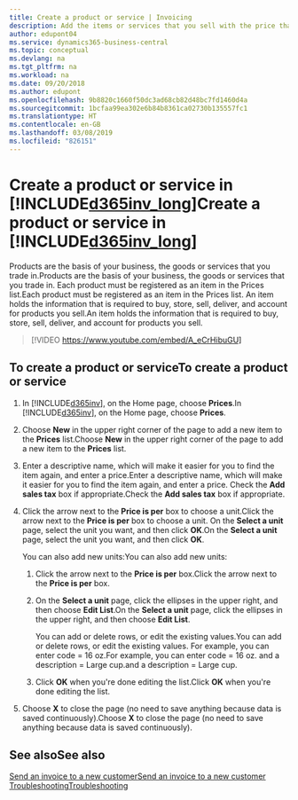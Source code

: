 ```yaml
---
title: Create a product or service | Invoicing
description: Add the items or services that you sell with the price that you want to set. You also have a choice between different units of measure for each product or service.
author: edupont04
ms.service: dynamics365-business-central
ms.topic: conceptual
ms.devlang: na
ms.tgt_pltfrm: na
ms.workload: na
ms.date: 09/20/2018
ms.author: edupont
ms.openlocfilehash: 9b8820c1660f50dc3ad68cb82d48bc7fd1460d4a
ms.sourcegitcommit: 1bcfaa99ea302e6b84b8361ca02730b135557fc1
ms.translationtype: HT
ms.contentlocale: en-GB
ms.lasthandoff: 03/08/2019
ms.locfileid: "826151"
---
```

# <a name="create-a-product-or-service-in-included365invlongincludesd365invlongmd"></a><span data-ttu-id="9194c-104">Create a product or service in [!INCLUDE[d365inv_long](includes/d365inv_long.md)]</span><span class="sxs-lookup"><span data-stu-id="9194c-104">Create a product or service in [!INCLUDE[d365inv_long](includes/d365inv_long.md)]</span></span>
<span data-ttu-id="9194c-105">Products are the basis of your business, the goods or services that you trade in.</span><span class="sxs-lookup"><span data-stu-id="9194c-105">Products are the basis of your business, the goods or services that you trade in.</span></span> <span data-ttu-id="9194c-106">Each product must be registered as an item in the Prices list.</span><span class="sxs-lookup"><span data-stu-id="9194c-106">Each product must be registered as an item in the Prices list.</span></span> <span data-ttu-id="9194c-107">An item holds the information that is required to buy, store, sell, deliver, and account for products you sell.</span><span class="sxs-lookup"><span data-stu-id="9194c-107">An item holds the information that is required to buy, store, sell, deliver, and account for products you sell.</span></span>  

> [!VIDEO https://www.youtube.com/embed/A_eCrHibuGU]

## <a name="to-create-a-product-or-service"></a><span data-ttu-id="9194c-108">To create a product or service</span><span class="sxs-lookup"><span data-stu-id="9194c-108">To create a product or service</span></span>
1. <span data-ttu-id="9194c-109">In [!INCLUDE[d365inv](includes/d365inv.md)], on the Home page, choose **Prices**.</span><span class="sxs-lookup"><span data-stu-id="9194c-109">In [!INCLUDE[d365inv](includes/d365inv.md)], on the Home page, choose **Prices**.</span></span>  
2. <span data-ttu-id="9194c-110">Choose **New** in the upper right corner of the page to add a new item to the **Prices** list.</span><span class="sxs-lookup"><span data-stu-id="9194c-110">Choose **New** in the upper right corner of the page to add a new item to the **Prices** list.</span></span>  
3. <span data-ttu-id="9194c-111">Enter a descriptive name, which will make it easier for you to find the item again, and enter a price.</span><span class="sxs-lookup"><span data-stu-id="9194c-111">Enter a descriptive name, which will make it easier for you to find the item again, and enter a price.</span></span> <span data-ttu-id="9194c-112">Check the **Add sales tax** box if appropriate.</span><span class="sxs-lookup"><span data-stu-id="9194c-112">Check the **Add sales tax** box if appropriate.</span></span>  
4. <span data-ttu-id="9194c-113">Click the arrow next to the **Price is per** box to choose a unit.</span><span class="sxs-lookup"><span data-stu-id="9194c-113">Click the arrow next to the **Price is per** box to choose a unit.</span></span> <span data-ttu-id="9194c-114">On the **Select a unit** page, select the unit you want, and then click **OK**.</span><span class="sxs-lookup"><span data-stu-id="9194c-114">On the **Select a unit** page, select the unit you want, and then click **OK**.</span></span>  

    <span data-ttu-id="9194c-115">You can also add new units:</span><span class="sxs-lookup"><span data-stu-id="9194c-115">You can also add new units:</span></span>  

    1. <span data-ttu-id="9194c-116">Click the arrow next to the **Price is per** box.</span><span class="sxs-lookup"><span data-stu-id="9194c-116">Click the arrow next to the **Price is per** box.</span></span>  
    2. <span data-ttu-id="9194c-117">On the **Select a unit** page, click the ellipses in the upper right, and then choose **Edit List**.</span><span class="sxs-lookup"><span data-stu-id="9194c-117">On the **Select a unit** page, click the ellipses in the upper right, and then choose **Edit List**.</span></span>  

        <span data-ttu-id="9194c-118">You can add or delete rows, or edit the existing values.</span><span class="sxs-lookup"><span data-stu-id="9194c-118">You can add or delete rows, or edit the existing values.</span></span> <span data-ttu-id="9194c-119">For example, you can enter code = 16 oz.</span><span class="sxs-lookup"><span data-stu-id="9194c-119">For example, you can enter code = 16 oz.</span></span> <span data-ttu-id="9194c-120">and a description = Large cup.</span><span class="sxs-lookup"><span data-stu-id="9194c-120">and a description = Large cup.</span></span>  

    3. <span data-ttu-id="9194c-121">Click **OK** when you're done editing the list.</span><span class="sxs-lookup"><span data-stu-id="9194c-121">Click **OK** when you're done editing the list.</span></span>

5. <span data-ttu-id="9194c-122">Choose **X** to close the page (no need to save anything because data is saved continuously).</span><span class="sxs-lookup"><span data-stu-id="9194c-122">Choose **X** to close the page (no need to save anything because data is saved continuously).</span></span>

## <a name="see-also"></a><span data-ttu-id="9194c-123">See also</span><span class="sxs-lookup"><span data-stu-id="9194c-123">See also</span></span>
[<span data-ttu-id="9194c-124">Send an invoice to a new customer</span><span class="sxs-lookup"><span data-stu-id="9194c-124">Send an invoice to a new customer</span></span>](send-invoice.md)  
[<span data-ttu-id="9194c-125">Troubleshooting</span><span class="sxs-lookup"><span data-stu-id="9194c-125">Troubleshooting</span></span>](about-troubleshooting.md)  
